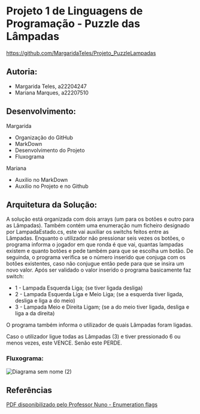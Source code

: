 # Projeto 1 de Linguagens de Programação - **Puzzle das Lâmpadas**
https://github.com/MargaridaTeles/Projeto_PuzzleLampadas

## Autoria:
- Margarida Teles, a22204247
- Mariana Marques, a22207510

## Desenvolvimento:
Margarida
- Organização do GitHub
- MarkDown
- Desenvolvimento do Projeto
- Fluxograma

Mariana
- Auxilio no MarkDown
- Auxilio no Projeto e no Github

## Arquitetura da Solução:
A solução está organizada com dois arrays (um para os botões e outro para as Lâmpadas). Também contém uma enumeração num ficheiro designado por LampadaEstado.cs, este vai auxiliar os switchs feitos entre as Lâmpadas.
Enquanto o utilizador não pressionar seis vezes os botões, o programa informa o jogador em que ronda é que vai, quantas lampadas existem e quanto botões e pede também para que se escolha um botão.
De seguinda, o programa verifica se o número inserido que conjuga com os botões existentes, caso não conjugue então pede para que se insira um novo valor.
Após ser validado o valor inserido o programa basicamente faz switch:

  - 1 - Lampada Esquerda Liga; (se tiver ligada desliga)
  - 2 - Lampada Esquerda Liga e Meio Liga; (se a esquerda tiver ligada, desliga e liga a do meio)
  - 3 - Lampada Meio e Direita Ligam; (se a do meio tiver ligada, desliga e liga a da direita)
  
O programa também informa o utilizador de quais Lâmpadas foram ligadas.

Caso o utilizador ligue todas as Lâmpadas (3) e tiver pressionado 6 ou menos vezes, este VENCE. Senão este PERDE.

### Fluxograma:
![Diagrama sem nome (2)](https://user-images.githubusercontent.com/115217401/232325523-f2ed4a16-ee5b-4d82-b3e6-d60208cf6e8f.png)


## Referências
[PDF disponibilizado pelo Professor Nuno - Enumeration flags](https://moodle.ensinolusofona.pt/pluginfile.php/569962/mod_resource/content/1/aula03.pdf)

